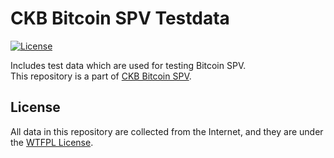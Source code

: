 # CKB Bitcoin SPV Testdata

[![License]](#license)

Includes test data which are used for testing Bitcoin SPV. \
This repository is a part of [CKB Bitcoin SPV].

[License]: https://img.shields.io/badge/License-WTFPL-red.svg

## License

All data in this repository are collected from the Internet,
and they are under the [WTFPL License].

[CKB Bitcoin SPV]: https://github.com/yangby-cryptape/ckb-bitcoin-spv
[WTFPL License]: http://www.wtfpl.net/about/
